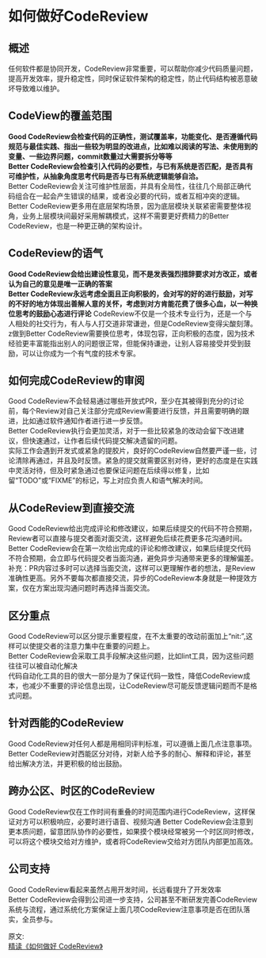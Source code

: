 # 如何做好CodeReview
## 概述
任何软件都是协同开发，CodeReview非常重要，可以帮助你减少代码质量问题，提高开发效率，提升稳定性，同时保证软件架构的稳定性，防止代码结构被恶意破坏导致难以维护。
## CodeView的覆盖范围
**Good CodeReview会检查代码的正确性，测试覆盖率，功能变化、是否遵循代码规范与最佳实践、指出一些较为明显的改进点，比如难以阅读的写法、未使用到的变量、一些边界问题，commit数量过大需要拆分等等**  
**Better CodeReview会检查引入代码的必要性，与已有系统是否匹配，是否具有可维护性，从抽象角度思考代码是否与已有系统逻辑能够自洽。**  
Better CodeReview会关注可维护性层面，并具有全局性，往往几个局部正确代码组合在一起会产生错误的结果，或者没必要的代码，或者互相冲突的逻辑。Better CodeReview更多用在底层架构场景，因为底层模块关联紧密需要整体视角，业务上层模块间最好采用解耦模式，这样不需要更好费精力的Better CodeReview，也是一种更正确的架构设计。
## CodeReview的语气  
**Good CodeReview会给出建设性意见，而不是发表强烈措辞要求对方改正，或者认为自己的意见是唯一正确的答案**  
**Better CodeReview永远考虑全面且正向积极的，会对写的好的进行鼓励，对写的不好的地方体现出善解人意的关怀，考虑到对方肯能花费了很多心血，以一种换位思考的鼓励心态进行评论**
CodeReview不仅是一个技术专业行为，还是一个与人相处的社交行为，有人与人打交道非常谦逊，但是CodeReview变得尖酸刻薄。z做到Better CodeReview需要换位思考，体现包容，正向积极的态度，因为技术经验更丰富能指出别人的问题很正常，但能保持谦逊，让别人容易接受并受到鼓励，可以让你成为一个有气度的技术专家。
## 如何完成CodeReview的审阅
Good CodeReview不会轻易通过哪些开放式PR，至少在其被得到充分的讨论前，每个Review对自己关注部分完成Review需要进行反馈，并且需要明确的跟进，比如通过软件通知作者进行进一步反馈。  
Better CodeReview执行会更加灵活，对于一些比较紧急的改动会留下改进建议，但快速通过，让作者后续代码提交解决遗留的问题。  
实际工作会遇到开发式或紧急的提胶片，良好的CodeReview自然要严谨一些，讨论清除再通过，并且及时反馈。紧急的提交就需要区别对待，更好的态度是在实践中灵活对待，但及时紧急通过也要保证问题在后续得以修复，比如留“TODO”或“FIXME”的标记，写上对应负责人和语气解决时间。
## 从CodeReview到直接交流
Good CodeReview给出完成评论和修改建议，如果后续提交的代码不符合预期，Review者可以直接与提交者面对面交流，这样避免后续花费更多花沟通时间。
Better CodeReview会在第一次给出完成的评论和修改建议，如果后续提交代码不符合预期，会立即与代码提交者当面沟通，避免异步沟通带来更多的理解偏差。  
补充：PR内容过多时可以选择当面交流，这样可以更理解作者的想法，是Review准确性更高。另外不要每次都直接交流，异步的CodeReview本身就是一种提效方案，仅在方案出现沟通问题时再选择当面交流。
## 区分重点
Good CodeReview可以区分提示重要程度，在不太重要的改动前面加上“nit:”,这样可以使提交者的注意力集中在重要的问题上。  
Better CodeReview会采取工具手段解决这些问题，比如lint工具，因为这些问题往往可以被自动化解决  
代码自动化工具的目的很大一部分是为了保证代码一致性，降低CodeReview成本，也减少不重要的评论信息出现，让CodeReview尽可能反馈逻辑问题而不是格式问题。

## 针对西能的CodeReview
Good CodeReview对任何人都是用相同评判标准，可以遵循上面几点注意事项。  
Better CodeReview对西能区分对待，对新人给予多的耐心、解释和评论，甚至给出解决方法，并更积极的给出鼓励。
## 跨办公区、时区的CodeReview
Good CodeReview仅在工作时间有重叠的时间范围内进行CodeReview，这样保证对方可以积极响应，必要时进行语音、视频沟通
Better CodeReview会注意到更本质问题，留意团队协作的必要性，如果摸个模块经常被另一个时区同时修改，可以将这个模块交给对方维护，或者将CodeReview交给对方团队内部更加高效。
## 公司支持
Good CodeReview看起来虽然占用开发时间，长远看提升了开发效率  
Better CodeReview会得到公司进一步支持，公司甚至不断研发完善CodeReview系统与流程，通过系统化方案保证上面几项CodeReview注意事项是否在团队落实，全员参与。

原文:  
[精读《如何做好 CodeReview》](https://github.com/ascoders/weekly/blob/master/%E5%89%8D%E6%B2%BF%E6%8A%80%E6%9C%AF/142.%E7%B2%BE%E8%AF%BB%E3%80%8A%E5%A6%82%E4%BD%95%E5%81%9A%E5%A5%BD%20CodeReview%E3%80%8B.md)
